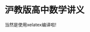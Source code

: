 <!--
 * @Author: zhengzhenyu coyatzheng@gmail.com
 * @Date: 2024-10-19 09:12:55
 * @LastEditors: zhengzhenyu coyatzheng@gmail.com
 * @LastEditTime: 2024-10-25 08:26:44
 * @FilePath: \shanghai_high_school_math\README.md
 * @Description: 这是默认设置,请设置`customMade`, 打开koroFileHeader查看配置 进行设置: https://github.com/OBKoro1/koro1FileHeader/wiki/%E9%85%8D%E7%BD%AE
-->
# 沪教版高中数学讲义
当然是使用xelatex编译啦!
